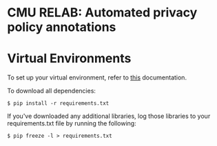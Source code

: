 # CMU RELAB: Automated privacy policy annotations

# Virtual Environments
To set up your virtual environment, refer to
[this](https://docs.python-guide.org/dev/virtualenvs/#lower-level-virtualenv)
documentation.


To download all dependencies:
```
$ pip install -r requirements.txt
```


If you've downloaded any additional libraries, log those libraries to your
requirements.txt file by running the following:
```
$ pip freeze -l > requirements.txt
```